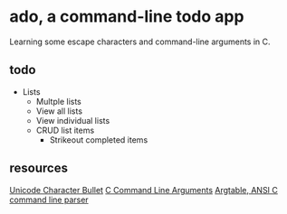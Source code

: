 # ado, a command-line todo app
Learning some escape characters and command-line arguments in C.

## todo
- Lists
  - Multple lists
  - View all lists
  - View individual lists
  - CRUD list items
    - Strikeout completed items

## resources
[Unicode Character Bullet](http://www.fileformat.info/info/unicode/char/2022/index.htm)
[C Command Line Arguments](http://www.tutorialspoint.com/cprogramming/c_command_line_arguments.htm)
[Argtable, ANSI C command line parser](http://argtable.sourceforge.net/)
